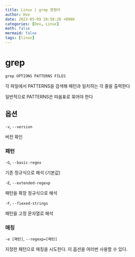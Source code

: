 ```yaml
---
title: Linux | grep 명령어
author: Hve
date: 2023-05-09 20:58:20 +0900
categories: [Dev, Linux]
math: false
mermaid: false
tags: [linux]
---
```


# grep

`grep OPTIONS PATTERNS FILES`

각 파일에서 PATTERNS을 검색해 패턴과 일치하는 각 줄을 출력한다

일반적으로 PATTERNS은 따옴표로 묶어야 한다

## 옵션

`-v`, `--version` 

버전 확인

### 패턴

`-G`, `--basic-regex`

기존 정규식으로 해석 (기본값)

`-E`, `--extended-regexp`

패턴을 확장 정규식으로 해석

`-F`, `--fiexed-strings`

패턴을 고정 문자열로 해석

### 매칭

`-e [패턴]`, `--regexp=[패턴]`

지정한 패턴으로 매칭을 시도한다. 이 옵션을 여러번 사용할 수 있다.